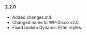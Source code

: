 #### 2.2.0
* Added changes.md.
* Changed name to WP-Disco v2.0.
* Fixed broken Dynamic Filter styles.